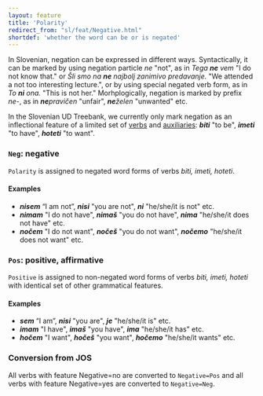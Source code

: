 ```yaml
---
layout: feature
title: 'Polarity'
redirect_from: "sl/feat/Negative.html"
shortdef: 'whether the word can be or is negated'
---
```


In Slovenian, negation can be expressed in different ways. Syntactically, it can be marked by using negation particle _ne_ "not", as in _Tega <b>ne</b> vem_ "I do not know that." or _Šli smo na <b>ne</b> najbolj zanimivo predavanje._ "We attended a not too interesting lecture.", or by using special negated verb form, as in _To <b>ni</b> ona._ "This is not her." Morhplogically, negation is marked by prefix _ne-_, as in _<b>ne</b>pravičen_ "unfair", _<b>ne</b>želen_ "unwanted" etc.

In the Slovenian UD Treebank, we currently only mark negation as an inflectional feature of a limited set of [verbs](VERB) and [auxiliaries](AUX): _<b>biti</b>_ "to be", _<b>imeti</b>_ "to have", _<b>hoteti</b>_ "to want".

### `Neg`: negative

`Polarity` is assigned to negated word forms of verbs _biti, imeti, hoteti_.

#### Examples

* _<b>nisem</b>_ “I am not”, _<b>nisi</b>_ "you are not", _<b>ni</b>_ "he/she/it is not" etc.
* _<b>nimam</b>_ "I do not have", _<b>nimaš</b>_ "you do not have", _<b>nima</b>_ "he/she/it does not have" etc.
* _<b>nočem</b>_ "I do not want", _<b>nočeš</b>_ "you do not want", _<b>nočemo</b>_ "he/she/it does not want" etc.

### `Pos`: positive, affirmative

`Positive` is assigned to non-negated word forms of verbs _biti, imeti, hoteti_ with identical set of other grammatical features.

#### Examples

* _<b>sem</b>_ “I am”, _<b>nisi</b>_ "you are", _<b>je</b>_ "he/she/it is" etc.
* _<b>imam</b>_ "I have", _<b>imaš</b>_ "you have", _<b>ima</b>_ "he/she/it has" etc.
* _<b>hočem</b>_ "I want", _<b>hočeš</b>_ "you want", _<b>hočemo</b>_ "he/she/it wants" etc.

### Conversion from JOS

All verbs with feature Negative=no are converted to `Negative=Pos` and all verbs with feature Negative=yes are converted to `Negative=Neg`.
<!-- Interlanguage links updated Út zář 29 20:23:11 CEST 2020 -->

